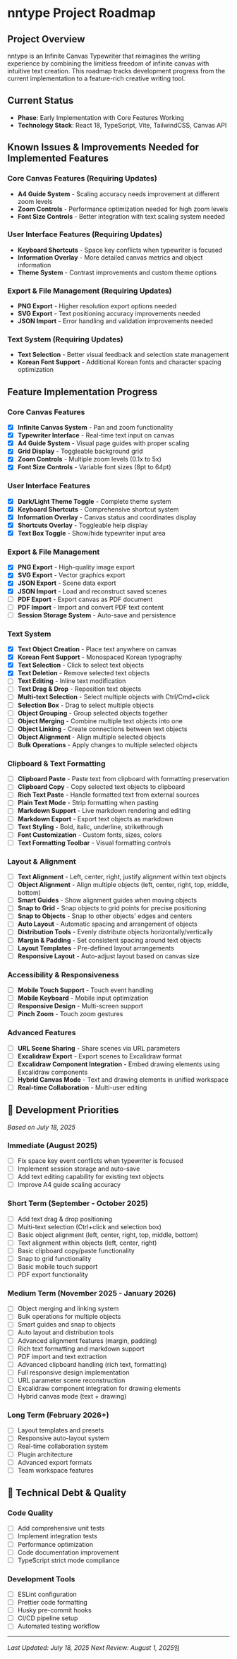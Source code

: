 # nntype Project Roadmap

## Project Overview

nntype is an Infinite Canvas Typewriter that reimagines the writing experience by combining the limitless freedom of infinite canvas with intuitive text creation. This roadmap tracks development progress from the current implementation to a feature-rich creative writing tool.

## Current Status

- **Phase**: Early Implementation with Core Features Working
- **Technology Stack**: React 18, TypeScript, Vite, TailwindCSS, Canvas API

## Known Issues & Improvements Needed for Implemented Features

### Core Canvas Features (Requiring Updates)
- **A4 Guide System** - Scaling accuracy needs improvement at different zoom levels
- **Zoom Controls** - Performance optimization needed for high zoom levels
- **Font Size Controls** - Better integration with text scaling system needed

### User Interface Features (Requiring Updates)  
- **Keyboard Shortcuts** - Space key conflicts when typewriter is focused
- **Information Overlay** - More detailed canvas metrics and object information
- **Theme System** - Contrast improvements and custom theme options

### Export & File Management (Requiring Updates)
- **PNG Export** - Higher resolution export options needed
- **SVG Export** - Text positioning accuracy improvements needed
- **JSON Import** - Error handling and validation improvements needed

### Text System (Requiring Updates)
- **Text Selection** - Better visual feedback and selection state management
- **Korean Font Support** - Additional Korean fonts and character spacing optimization

## Feature Implementation Progress

### Core Canvas Features
- [x] **Infinite Canvas System** - Pan and zoom functionality
- [x] **Typewriter Interface** - Real-time text input on canvas
- [x] **A4 Guide System** - Visual page guides with proper scaling
- [x] **Grid Display** - Toggleable background grid
- [x] **Zoom Controls** - Multiple zoom levels (0.1x to 5x)
- [x] **Font Size Controls** - Variable font sizes (8pt to 64pt)

### User Interface Features
- [x] **Dark/Light Theme Toggle** - Complete theme system
- [x] **Keyboard Shortcuts** - Comprehensive shortcut system
- [x] **Information Overlay** - Canvas status and coordinates display
- [x] **Shortcuts Overlay** - Toggleable help display
- [x] **Text Box Toggle** - Show/hide typewriter input area

### Export & File Management
- [x] **PNG Export** - High-quality image export
- [x] **SVG Export** - Vector graphics export
- [x] **JSON Export** - Scene data export
- [x] **JSON Import** - Load and reconstruct saved scenes
- [ ] **PDF Export** - Export canvas as PDF document
- [ ] **PDF Import** - Import and convert PDF text content
- [ ] **Session Storage System** - Auto-save and persistence

### Text System
- [x] **Text Object Creation** - Place text anywhere on canvas
- [x] **Korean Font Support** - Monospaced Korean typography
- [x] **Text Selection** - Click to select text objects
- [x] **Text Deletion** - Remove selected text objects
- [ ] **Text Editing** - Inline text modification
- [ ] **Text Drag & Drop** - Reposition text objects
- [ ] **Multi-text Selection** - Select multiple objects with Ctrl/Cmd+click
- [ ] **Selection Box** - Drag to select multiple objects
- [ ] **Object Grouping** - Group selected objects together
- [ ] **Object Merging** - Combine multiple text objects into one
- [ ] **Object Linking** - Create connections between text objects
- [ ] **Object Alignment** - Align multiple selected objects
- [ ] **Bulk Operations** - Apply changes to multiple selected objects

### Clipboard & Text Formatting
- [ ] **Clipboard Paste** - Paste text from clipboard with formatting preservation
- [ ] **Clipboard Copy** - Copy selected text objects to clipboard
- [ ] **Rich Text Paste** - Handle formatted text from external sources
- [ ] **Plain Text Mode** - Strip formatting when pasting
- [ ] **Markdown Support** - Live markdown rendering and editing
- [ ] **Markdown Export** - Export text objects as markdown
- [ ] **Text Styling** - Bold, italic, underline, strikethrough
- [ ] **Font Customization** - Custom fonts, sizes, colors
- [ ] **Text Formatting Toolbar** - Visual formatting controls

### Layout & Alignment
- [ ] **Text Alignment** - Left, center, right, justify alignment within text objects
- [ ] **Object Alignment** - Align multiple objects (left, center, right, top, middle, bottom)
- [ ] **Smart Guides** - Show alignment guides when moving objects
- [ ] **Snap to Grid** - Snap objects to grid points for precise positioning
- [ ] **Snap to Objects** - Snap to other objects' edges and centers
- [ ] **Auto Layout** - Automatic spacing and arrangement of objects
- [ ] **Distribution Tools** - Evenly distribute objects horizontally/vertically
- [ ] **Margin & Padding** - Set consistent spacing around text objects
- [ ] **Layout Templates** - Pre-defined layout arrangements
- [ ] **Responsive Layout** - Auto-adjust layout based on canvas size

### Accessibility & Responsiveness
- [ ] **Mobile Touch Support** - Touch event handling
- [ ] **Mobile Keyboard** - Mobile input optimization
- [ ] **Responsive Design** - Multi-screen support
- [ ] **Pinch Zoom** - Touch zoom gestures

### Advanced Features
- [ ] **URL Scene Sharing** - Share scenes via URL parameters
- [ ] **Excalidraw Export** - Export scenes to Excalidraw format
- [ ] **Excalidraw Component Integration** - Embed drawing elements using Excalidraw components
- [ ] **Hybrid Canvas Mode** - Text and drawing elements in unified workspace
- [ ] **Real-time Collaboration** - Multi-user editing

## 🚀 Development Priorities
*Based on July 18, 2025*

### Immediate (August 2025)
- [ ] Fix space key event conflicts when typewriter is focused
- [ ] Implement session storage and auto-save
- [ ] Add text editing capability for existing text objects
- [ ] Improve A4 guide scaling accuracy

### Short Term (September - October 2025)
- [ ] Add text drag & drop positioning
- [ ] Multi-text selection (Ctrl+click and selection box)
- [ ] Basic object alignment (left, center, right, top, middle, bottom)
- [ ] Text alignment within objects (left, center, right)
- [ ] Basic clipboard copy/paste functionality
- [ ] Snap to grid functionality
- [ ] Basic mobile touch support
- [ ] PDF export functionality

### Medium Term (November 2025 - January 2026)
- [ ] Object merging and linking system
- [ ] Bulk operations for multiple objects
- [ ] Smart guides and snap to objects
- [ ] Auto layout and distribution tools
- [ ] Advanced alignment features (margin, padding)
- [ ] Rich text formatting and markdown support
- [ ] PDF import and text extraction
- [ ] Advanced clipboard handling (rich text, formatting)
- [ ] Full responsive design implementation
- [ ] URL parameter scene reconstruction
- [ ] Excalidraw component integration for drawing elements
- [ ] Hybrid canvas mode (text + drawing)

### Long Term (February 2026+)
- [ ] Layout templates and presets
- [ ] Responsive auto-layout system
- [ ] Real-time collaboration system
- [ ] Plugin architecture
- [ ] Advanced export formats
- [ ] Team workspace features

## 🔧 Technical Debt & Quality

### Code Quality
- [ ] Add comprehensive unit tests
- [ ] Implement integration tests
- [ ] Performance optimization
- [ ] Code documentation improvement
- [ ] TypeScript strict mode compliance

### Development Tools
- [ ] ESLint configuration
- [ ] Prettier code formatting
- [ ] Husky pre-commit hooks
- [ ] CI/CD pipeline setup
- [ ] Automated testing workflow

---

*Last Updated: July 18, 2025*
*Next Review: August 1, 2025*임
